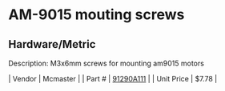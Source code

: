 # AM-9015 mouting screws
## Hardware/Metric
Description: 	M3x6mm screws for mounting am9015 motors 

| Vendor | Mcmaster | 
| Part # | [91290A111](http://www.mcmaster.com/) | 
| Unit Price | $7.78 | 
